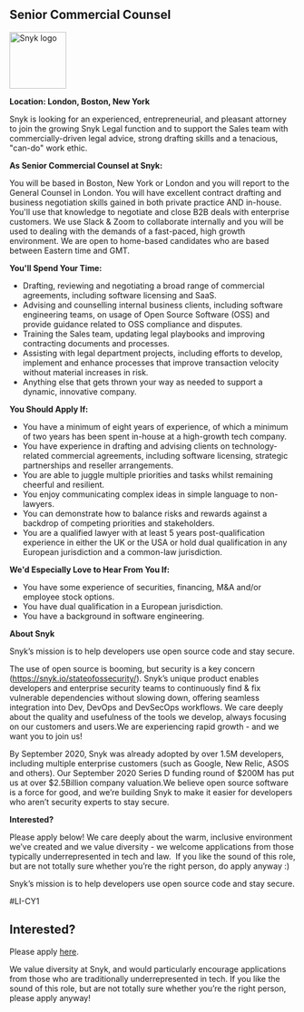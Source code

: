 Senior Commercial Counsel
---

<img src="https://res.cloudinary.com/snyk/image/upload/v1537345894/press-kit/brand/logo-black.png" width="100" alt="Snyk logo" />

<p><strong>Location: London, Boston, New York</strong></p>
<p>Snyk is looking for an experienced, entrepreneurial, and pleasant attorney to join the growing Snyk Legal function and to support the Sales team with commercially-driven legal advice, strong drafting skills and a tenacious, "can-do" work ethic.&nbsp;</p>
<p><strong>As Senior Commercial Counsel at Snyk:&nbsp;</strong></p>
<p>You will be based in Boston, New York or London and you will report to the General Counsel in London. You will have excellent contract drafting and business negotiation skills gained in both private practice AND in-house. You'll use that knowledge to negotiate and close B2B deals with enterprise customers. We use Slack &amp; Zoom to collaborate internally and you will be used to dealing with the demands of a fast-paced, high growth environment. We are open to home-based candidates who are based between Eastern time and GMT.</p>
<p><strong>You'll Spend Your Time:&nbsp;</strong></p>
<ul>
<li>Drafting, reviewing and negotiating a broad range of commercial agreements, including software licensing and SaaS.&nbsp;</li>
<li>Advising and counselling internal business clients, including software engineering teams, on usage of Open Source Software (OSS) and provide guidance related to OSS compliance and disputes.&nbsp;</li>
<li>Training the Sales team, updating legal playbooks and improving contracting documents and processes.&nbsp;</li>
<li>Assisting with legal department projects, including efforts to develop, implement and enhance processes that improve transaction velocity without material increases in risk.&nbsp;</li>
<li>Anything else that gets thrown your way as needed to support a dynamic, innovative company.&nbsp;</li>
</ul>
<p><strong>You Should Apply If:&nbsp;</strong></p>
<ul>
<li>You have a minimum of eight years of experience, of which a minimum of two years has been spent in-house at a high-growth tech company.&nbsp;</li>
<li>You have experience in drafting and advising clients on technology-related commercial agreements, including software licensing, strategic partnerships and reseller arrangements.&nbsp;</li>
<li>You are able to juggle multiple priorities and tasks whilst remaining cheerful and resilient.&nbsp;</li>
<li>You enjoy communicating complex ideas in simple language to non-lawyers.</li>
<li>You can demonstrate how to balance risks and rewards against a backdrop of competing priorities and stakeholders.&nbsp;</li>
<li>You are a qualified lawyer with at least 5 years post-qualification experience in either the UK or the USA or hold dual qualification in any European jurisdiction and a common-law jurisdiction.&nbsp;</li>
</ul>
<p><strong>We'd Especially Love to Hear From You If:&nbsp;</strong></p>
<ul>
<li>You have some experience of securities, financing, M&amp;A and/or employee stock options.&nbsp;</li>
<li>You have dual qualification in a European jurisdiction.&nbsp;</li>
<li>You have a background in software engineering.&nbsp;</li>
</ul>
<p><strong>About Snyk</strong></p>
<p>Snyk’s mission is to help developers use open source code and stay secure.</p>
<p>The use of open source is booming, but security is a key concern (<a class="c-link" href="https://snyk.io/stateofossecurity/" target="_blank" data-stringify-link="https://snyk.io/stateofossecurity/" data-sk="tooltip_parent">https://snyk.io/stateofossecurity/</a>). Snyk’s unique product enables developers and enterprise security teams to continuously find &amp; fix vulnerable dependencies without slowing down, offering seamless integration into Dev, DevOps and DevSecOps workflows. We care deeply about the quality and usefulness of the tools we develop, always focusing on our customers and users.We are experiencing rapid growth - and we want you to join us!</p>
<p>By September 2020, Snyk was already adopted by over 1.5M developers, including multiple enterprise customers (such as Google, New Relic, ASOS and others). Our September 2020 Series D funding round of $200M has put us at over $2.5Billion company valuation.We believe open source software is a force for good, and we’re building Snyk to make it easier for developers who aren’t security experts to stay secure.</p>
<p><strong>Interested?</strong></p>
<p><span style="font-weight: 400;">Please apply below! We care deeply about the warm, inclusive environment we’ve created and we value diversity - we welcome applications from those typically underrepresented in tech and law.&nbsp; If you like the sound of this role, but are not totally sure whether you’re the right person, do apply anyway :)</span></p>
<p><span style="font-weight: 400;">Snyk’s mission is to help developers use open source code and stay secure. </span></p>
<p><span style="font-weight: 400;">#LI-CY1</span></p>

Interested?
---

Please apply [here](https://boards.greenhouse.io/snyk/jobs/4486033002#app).

We value diversity at Snyk, and would particularly encourage applications from those who are traditionally underrepresented in tech.
If you like the sound of this role, but are not totally sure whether you’re the right person, please apply anyway!
